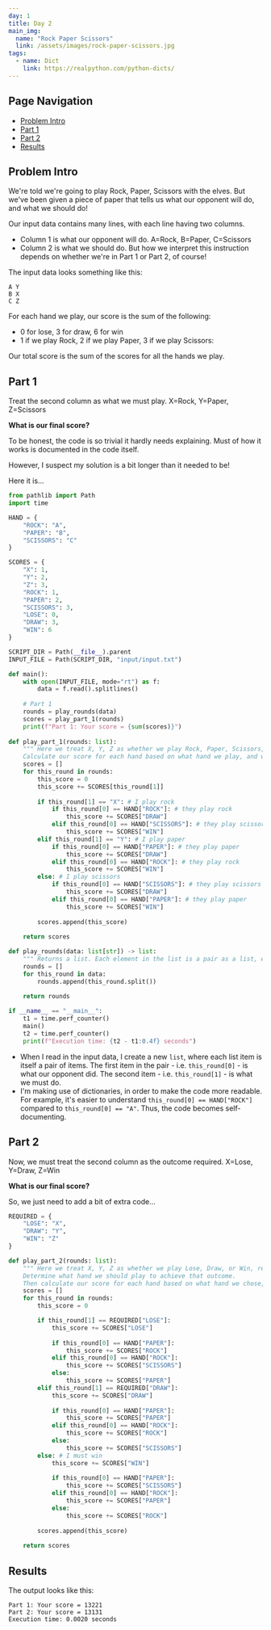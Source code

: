 ```yaml
---
day: 1
title: Day 2
main_img:
  name: "Rock Paper Scissors"
  link: /assets/images/rock-paper-scissors.jpg
tags: 
  - name: Dict
    link: https://realpython.com/python-dicts/
---
```


## Page Navigation

- [Problem Intro](#problem-intro)
- [Part 1](#part-1)
- [Part 2](#part-2)
- [Results](#results)

## Problem Intro

We're told we're going to play Rock, Paper, Scissors with the elves.  But we've been given a piece of paper that tells us what our opponent will do, and what we should do!

Our input data contains many lines, with each line having two columns.
- Column 1 is what our opponent will do.  A=Rock, B=Paper, C=Scissors
- Column 2 is what we should do.  But how we interpret this instruction depends on whether we're in Part 1 or Part 2, of course!

The input data looks something like this:

```text
A Y
B X
C Z
```

For each hand we play, our score is the sum of the following:
- 0 for lose, 3 for draw, 6 for win
- 1 if we play Rock, 2 if we play Paper, 3 if we play Scissors:

Our total score is the sum of the scores for all the hands we play.

## Part 1

Treat the second column as what we must play. X=Rock, Y=Paper, Z=Scissors

**What is our final score?**

To be honest, the code is so trivial it hardly needs explaining.  Must of how it works is documented in the code itself.

However, I suspect my solution is a bit longer than it needed to be!

Here it is...

```python
from pathlib import Path
import time

HAND = {
    "ROCK": "A",
    "PAPER": "B",
    "SCISSORS": "C"
}

SCORES = {
    "X": 1,
    "Y": 2,
    "Z": 3,
    "ROCK": 1,
    "PAPER": 2,
    "SCISSORS": 3,
    "LOSE": 0,
    "DRAW": 3,
    "WIN": 6
}

SCRIPT_DIR = Path(__file__).parent
INPUT_FILE = Path(SCRIPT_DIR, "input/input.txt")

def main():
    with open(INPUT_FILE, mode="rt") as f:
        data = f.read().splitlines()
    
    # Part 1
    rounds = play_rounds(data)
    scores = play_part_1(rounds)
    print(f"Part 1: Your score = {sum(scores)}")
    
def play_part_1(rounds: list):
    """ Here we treat X, Y, Z as whether we play Rock, Paper, Scissors, respectively. 
    Calculate our score for each hand based on what hand we play, and whether we win, lose or draw. """
    scores = []
    for this_round in rounds:
        this_score = 0
        this_score += SCORES[this_round[1]]
        
        if this_round[1] == "X": # I play rock
            if this_round[0] == HAND["ROCK"]: # they play rock
                this_score += SCORES["DRAW"]
            elif this_round[0] == HAND["SCISSORS"]: # they play scissors
                this_score += SCORES["WIN"]
        elif this_round[1] == "Y": # I play paper
            if this_round[0] == HAND["PAPER"]: # they play paper
                this_score += SCORES["DRAW"]
            elif this_round[0] == HAND["ROCK"]: # they play rock
                this_score += SCORES["WIN"]
        else: # I play scissors
            if this_round[0] == HAND["SCISSORS"]: # they play scissors
                this_score += SCORES["DRAW"]
            elif this_round[0] == HAND["PAPER"]: # they play paper
                this_score += SCORES["WIN"]
    
        scores.append(this_score)
    
    return scores              

def play_rounds(data: list[str]) -> list:
    """ Returns a list. Each element in the list is a pair as a list, e.g. ["A", "X"] """
    rounds = []
    for this_round in data:
        rounds.append(this_round.split())
    
    return rounds

if __name__ == "__main__":
    t1 = time.perf_counter()
    main()
    t2 = time.perf_counter()
    print(f"Execution time: {t2 - t1:0.4f} seconds")
```

- When I read in the input data, I create a new `list`, where each list item is itself a pair of items. The first item in the pair - i.e. `this_round[0]` - is what our opponent did.  The second item - i.e. `this_round[1]` - is what we must do.
- I'm making use of dictionaries, in order to make the code more readable.  For example, it's easier to understand `this_round[0] == HAND["ROCK"]` compared to `this_round[0] == "A"`. Thus, the code becomes self-documenting.

## Part 2

Now, we must treat the second column as the outcome required. X=Lose, Y=Draw, Z=Win

**What is our final score?**

So, we just need to add a bit of extra code...

```python
REQUIRED = {
    "LOSE": "X",
    "DRAW": "Y",
    "WIN": "Z"
}

def play_part_2(rounds: list):
    """ Here we treat X, Y, Z as whether we play Lose, Draw, or Win, respectively. 
    Determine what hand we should play to achieve that outcome.
    Then calculate our score for each hand based on what hand we chose, and whether we win, lose or draw. """
    scores = []
    for this_round in rounds:
        this_score = 0

        if this_round[1] == REQUIRED["LOSE"]:
            this_score += SCORES["LOSE"]
            
            if this_round[0] == HAND["PAPER"]:
                this_score += SCORES["ROCK"]
            elif this_round[0] == HAND["ROCK"]:
                this_score += SCORES["SCISSORS"]
            else:
                this_score += SCORES["PAPER"]
        elif this_round[1] == REQUIRED["DRAW"]:
            this_score += SCORES["DRAW"]
            
            if this_round[0] == HAND["PAPER"]:
                this_score += SCORES["PAPER"]
            elif this_round[0] == HAND["ROCK"]:
                this_score += SCORES["ROCK"]
            else:
                this_score += SCORES["SCISSORS"]
        else: # I must win
            this_score += SCORES["WIN"]
            
            if this_round[0] == HAND["PAPER"]:
                this_score += SCORES["SCISSORS"]
            elif this_round[0] == HAND["ROCK"]:
                this_score += SCORES["PAPER"]
            else:
                this_score += SCORES["ROCK"]
    
        scores.append(this_score)
        
    return scores      
```

## Results

The output looks like this:

```text
Part 1: Your score = 13221
Part 2: Your score = 13131
Execution time: 0.0020 seconds
```